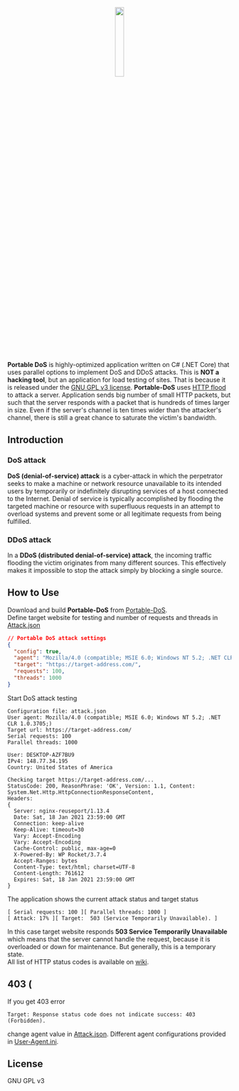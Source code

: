 <p align="center"><img width="20%" src="Portable-DoS/icon.ico" /></p>

**Portable DoS** is highly-optimized application written on C# (.NET Core) that uses parallel options to implement DoS and DDoS attacks. This is **NOT a hacking tool**, but an application for load testing of sites. That is because it is released under the [GNU GPL v3 license](LICENSE). **Portable-DoS** uses [HTTP flood](https://en.wikipedia.org/wiki/HTTP_Flood) to attack a server. Application sends big number of small HTTP packets, but such that the server responds with a packet that is hundreds of times larger in size. Even if the server's channel is ten times wider than the attacker's channel, there is still a great chance to saturate the victim's bandwidth.  

## Introduction
### DoS attack
**DoS (denial-of-service) attack** is a cyber-attack in which the perpetrator seeks to make a machine or network resource unavailable to its intended users by temporarily or indefinitely disrupting services of a host connected to the Internet. Denial of service is typically accomplished by flooding the targeted machine or resource with superfluous requests in an attempt to overload systems and prevent some or all legitimate requests from being fulfilled.

### DDoS attack
In a **DDoS (distributed denial-of-service) attack**, the incoming traffic flooding the victim originates from many different sources. This effectively makes it impossible to stop the attack simply by blocking a single source.  

## How to Use
Download and build **Portable-DoS** from [Portable-DoS](sources).  
Define target website for testing and number of requests and threads in [Attack.json](Portable-DoS/Attack.json)  

```json
// Portable DoS attack settings
{
  "config": true,
  "agent": "Mozilla/4.0 (compatible; MSIE 6.0; Windows NT 5.2; .NET CLR 1.0.3705;)",
  "target": "https://target-address.com/",
  "requests": 100,
  "threads": 1000
}
```
Start DoS attack testing  
```
Configuration file: attack.json
User agent: Mozilla/4.0 (compatible; MSIE 6.0; Windows NT 5.2; .NET CLR 1.0.3705;)
Target url: https://target-address.com/
Serial requests: 100
Parallel threads: 1000

User: DESKTOP-AZF7BU9
IPv4: 148.77.34.195
Country: United States of America

Checking target https://target-address.com/...
StatusCode: 200, ReasonPhrase: 'OK', Version: 1.1, Content: System.Net.Http.HttpConnectionResponseContent, 
Headers:
{
  Server: nginx-reuseport/1.13.4
  Date: Sat, 18 Jan 2021 23:59:00 GMT
  Connection: keep-alive
  Keep-Alive: timeout=30
  Vary: Accept-Encoding
  Vary: Accept-Encoding
  Cache-Control: public, max-age=0
  X-Powered-By: WP Rocket/3.7.4
  Accept-Ranges: bytes
  Content-Type: text/html; charset=UTF-8
  Content-Length: 761612
  Expires: Sat, 18 Jan 2021 23:59:00 GMT
}
```
The application shows the current attack status and target status  
```
[ Serial requests: 100 ][ Parallel threads: 1000 ]
[ Attack: 17% ][ Target:  503 (Service Temporarily Unavailable). ] 
```
In this case target website responds **503 Service Temporarily Unavailable** which means that the server cannot handle the request, because it is overloaded or down for maintenance. But generally, this is a temporary state.  
All list of HTTP status codes is available on [wiki](https://en.wikipedia.org/wiki/List_of_HTTP_status_codes).  

## 403 (
If you get 403 error
```
Target: Response status code does not indicate success: 403 (Forbidden).
```
change agent value in [Attack.json](Portable-DoS/Attack.json). Different agent configurations provided in [User-Agent.ini](Portable-DoS/User-Agent.ini).  

## License
GNU GPL v3

